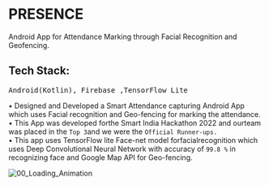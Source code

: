 # PRESENCE
Android App for Attendance Marking through Facial Recognition and Geofencing. <br>
## Tech Stack:
<pre>Android(Kotlin), Firebase ,TensorFlow Lite </pre>
• Designed and Developed a Smart Attendance capturing Android App which
uses Facial recognition and Geo-fencing for marking the attendance.<br>
• This App was developed forthe Smart India Hackathon 2022 and ourteam
was placed in the `Top 3`and we were the `Official Runner-ups.`<br>
• This app uses TensorFlow lite Face-net model forfacialrecognition which uses
Deep Convolutional Neural Network with accuracy of `99.8 %` in
recognizing face and Google Map API for Geo-fencing.<br>

![00_Loading_Animation](https://github.com/KINSHUK69/PRESENCE/assets/71977053/db828892-12c0-4de5-b034-27126c6c82af)

